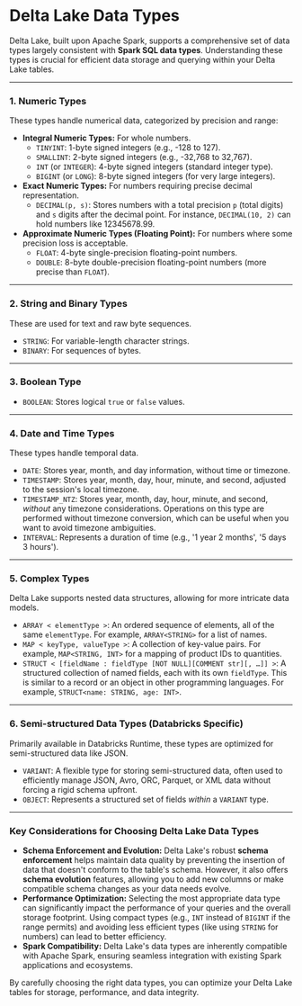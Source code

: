 # Delta Lake Data Types

Delta Lake, built upon Apache Spark, supports a comprehensive set of data types largely consistent with **Spark SQL data types**. Understanding these types is crucial for efficient data storage and querying within your Delta Lake tables.

---

### **1. Numeric Types**

These types handle numerical data, categorized by precision and range:

* **Integral Numeric Types:** For whole numbers.
    * `TINYINT`: 1-byte signed integers (e.g., -128 to 127).
    * `SMALLINT`: 2-byte signed integers (e.g., -32,768 to 32,767).
    * `INT` (or `INTEGER`): 4-byte signed integers (standard integer type).
    * `BIGINT` (or `LONG`): 8-byte signed integers (for very large integers).
* **Exact Numeric Types:** For numbers requiring precise decimal representation.
    * `DECIMAL(p, s)`: Stores numbers with a total precision `p` (total digits) and `s` digits after the decimal point. For instance, `DECIMAL(10, 2)` can hold numbers like 12345678.99.
* **Approximate Numeric Types (Floating Point):** For numbers where some precision loss is acceptable.
    * `FLOAT`: 4-byte single-precision floating-point numbers.
    * `DOUBLE`: 8-byte double-precision floating-point numbers (more precise than `FLOAT`).

---

### **2. String and Binary Types**

These are used for text and raw byte sequences.

* `STRING`: For variable-length character strings.
* `BINARY`: For sequences of bytes.

---

### **3. Boolean Type**

* `BOOLEAN`: Stores logical `true` or `false` values.

---

### **4. Date and Time Types**

These types handle temporal data.

* `DATE`: Stores year, month, and day information, without time or timezone.
* `TIMESTAMP`: Stores year, month, day, hour, minute, and second, adjusted to the session's local timezone.
* `TIMESTAMP_NTZ`: Stores year, month, day, hour, minute, and second, *without* any timezone considerations. Operations on this type are performed without timezone conversion, which can be useful when you want to avoid timezone ambiguities.
* `INTERVAL`: Represents a duration of time (e.g., '1 year 2 months', '5 days 3 hours').

---

### **5. Complex Types**

Delta Lake supports nested data structures, allowing for more intricate data models.

* `ARRAY < elementType >`: An ordered sequence of elements, all of the same `elementType`. For example, `ARRAY<STRING>` for a list of names.
* `MAP < keyType, valueType >`: A collection of key-value pairs. For example, `MAP<STRING, INT>` for a mapping of product IDs to quantities.
* `STRUCT < [fieldName : fieldType [NOT NULL][COMMENT str][, …]] >`: A structured collection of named fields, each with its own `fieldType`. This is similar to a record or an object in other programming languages. For example, `STRUCT<name: STRING, age: INT>`.

---

### **6. Semi-structured Data Types (Databricks Specific)**

Primarily available in Databricks Runtime, these types are optimized for semi-structured data like JSON.

* `VARIANT`: A flexible type for storing semi-structured data, often used to efficiently manage JSON, Avro, ORC, Parquet, or XML data without forcing a rigid schema upfront.
* `OBJECT`: Represents a structured set of fields *within* a `VARIANT` type.

---

### **Key Considerations for Choosing Delta Lake Data Types**

* **Schema Enforcement and Evolution:** Delta Lake's robust **schema enforcement** helps maintain data quality by preventing the insertion of data that doesn't conform to the table's schema. However, it also offers **schema evolution** features, allowing you to add new columns or make compatible schema changes as your data needs evolve.
* **Performance Optimization:** Selecting the most appropriate data type can significantly impact the performance of your queries and the overall storage footprint. Using compact types (e.g., `INT` instead of `BIGINT` if the range permits) and avoiding less efficient types (like using `STRING` for numbers) can lead to better efficiency.
* **Spark Compatibility:** Delta Lake's data types are inherently compatible with Apache Spark, ensuring seamless integration with existing Spark applications and ecosystems.

By carefully choosing the right data types, you can optimize your Delta Lake tables for storage, performance, and data integrity.
